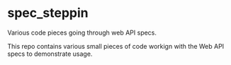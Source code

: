 # spec_steppin
Various code pieces going through web API specs.

This repo contains various small pieces of code workign with the Web API specs to demonstrate usage.
